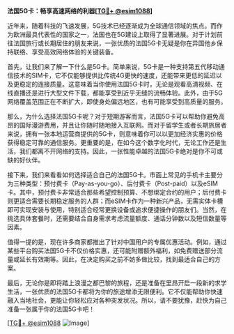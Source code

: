 **法国5G卡：畅享高速网络的利器[[TG💪+ @esim1088](https://t.me/s/esim1088)]**

近年来，随着科技的飞速发展，5G技术已经逐渐成为全球通信领域的焦点。而作为欧洲最具代表性的国家之一，法国也在5G建设上取得了显著进展。对于计划前往法国旅行或长期居住的朋友来说，一张优质的法国5G卡无疑是你在异国他乡保持联络、享受高效网络体验的关键装备。

首先，让我们来了解一下什么是5G卡。简单来说，5G卡是一种支持第五代移动通信技术的SIM卡，它不仅能够提供比传统4G更快的速度，还能带来更低的延迟以及更稳定的连接质量。这意味着当你使用法国5G卡时，无论是观看高清视频、在线直播还是进行大型文件下载，都能享受到近乎无缝的流畅体验。此外，由于5G网络覆盖范围正在不断扩大，即使身处偏远地区，也有可能享受到高质量的服务。

那么，为什么选择法国5G卡呢？对于短期游客而言，法国5G卡可以帮助你避免高昂的国际漫游费用，并且让你随时随地接入互联网。而对于留学生或者长期旅居者来说，拥有一张本地运营商提供的5G卡，则意味着你可以以更加经济实惠的价格获得稳定可靠的通信服务。更重要的是，在如今这个数字化时代，无论工作还是生活，我们都离不开网络的支持。因此，一张性能卓越的法国5G卡绝对是你不可或缺的好伙伴。

接下来，我们来看看如何选择适合自己的法国5G卡。市面上常见的手机卡主要分为三种类型：预付费卡（Pay-as-you-go）、后付费卡（Post-paid）以及eSIM卡。其中，预付费卡非常适合那些希望控制预算、不想绑定合约的用户；后付费卡则更适合需要长期稳定服务的人群；而eSIM卡作为一种新兴产品，无需实体卡槽即可实现安装与使用，特别适合经常更换设备或追求便捷操作的朋友们。当然，在挑选具体套餐时，还需要结合自身需求考虑流量额度、通话分钟数以及短信数量等因素。

值得一提的是，现在许多商家都推出了针对中国用户的专属优惠活动。例如，通过某些平台购买法国5G卡不仅价格实惠，还可能附赠额外福利，如免费赠送部分流量或延长有效期等。因此，在决定购买之前不妨多做比较，找到最适合自己的方案。

最后，无论你是即将踏上浪漫之都巴黎的旅程，还是准备在里昂开启一段新的求学生活，一张优质的法国5G卡都将为你的旅途增添无限便利。它不仅能帮助你快速融入当地社会，更能让你轻松应对各种突发状况。所以，请不要犹豫，赶快为自己准备一张属于你的法国5G卡吧！

[[TG💪+ @esim1088](https://t.me/s/esim1088) ![Image](https://i.postimg.cc/4NQfJmqS/Snipaste-2025-05-13-00-14-12.png)]